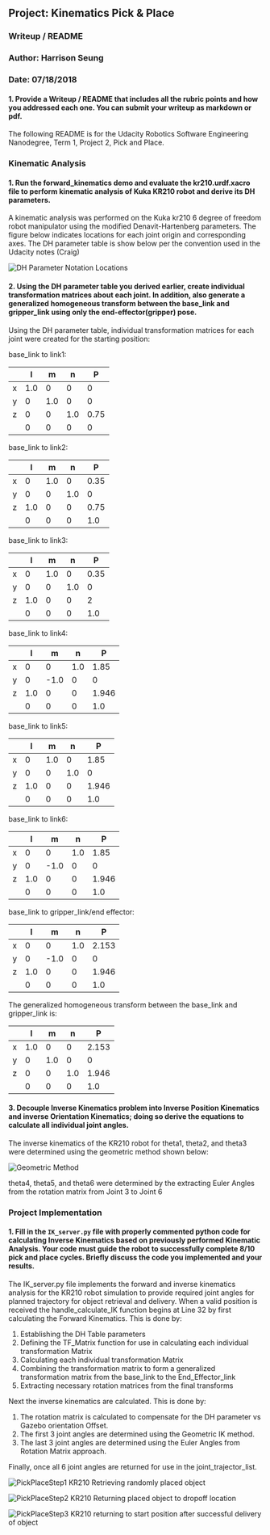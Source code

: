## Project: Kinematics Pick & Place
### Writeup / README
### Author: Harrison Seung
### Date: 07/18/2018

#### 1. Provide a Writeup / README that includes all the rubric points and how you addressed each one.  You can submit your writeup as markdown or pdf.  

The following README is for the Udacity Robotics Software Engineering Nanodegree, Term 1, Project 2, Pick and Place.  

### Kinematic Analysis
#### 1. Run the forward_kinematics demo and evaluate the kr210.urdf.xacro file to perform kinematic analysis of Kuka KR210 robot and derive its DH parameters.

A kinematic analysis was performed on the Kuka kr210  6 degree of freedom robot manipulator using the modified Denavit-Hartenberg parameters.  The figure below indicates locations for each joint origin and corresponding axes.  The DH parameter table is show below per the convention used in the Udacity notes (Craig)

![DH Parameter Notation Locations](https://github.com/haseung/term1_project2_pickandplace/blob/master/DH%20Figure.JPG)

#### 2. Using the DH parameter table you derived earlier, create individual transformation matrices about each joint. In addition, also generate a generalized homogeneous transform between the base_link and gripper_link using only the end-effector(gripper) pose.

Using the DH parameter table, individual transformation matrices for each joint were created for the starting position:

base_link to link1:

|     |   l |    m|    n|    P|
| ----| ----| ----| ----| ----|
|    x|  1.0|    0|    0|    0| 
|    y|    0|  1.0|    0|    0| 
|    z|    0|    0|  1.0| 0.75| 
|     |    0|    0|    0|    0| 

base_link to link2:

|     |   l |    m|    n|    P|
| ----| ----| ----| ----| ----|
|    x|    0|  1.0|    0| 0.35| 
|    y|    0|    0|  1.0|    0| 
|    z|  1.0|    0|    0| 0.75| 
|     |    0|    0|    0|  1.0| 

base_link to link3:

|     |   l |    m|    n|    P|
| ----| ----| ----| ----| ----|
|    x|    0|  1.0|    0| 0.35| 
|    y|    0|    0|  1.0|    0| 
|    z|  1.0|    0|    0|    2| 
|     |    0|    0|    0|  1.0| 

base_link to link4:

|     |   l |    m|    n|     P|
| ----| ----| ----| ----|  ----|
|    x|    0|    0|  1.0|  1.85| 
|    y|    0| -1.0|    0|     0| 
|    z|  1.0|    0|    0| 1.946| 
|     |    0|    0|    0|   1.0| 

base_link to link5:

|     |   l |    m|    n|     P|
| ----| ----| ----| ----|  ----|
|    x|    0|  1.0|    0|  1.85| 
|    y|    0|    0|  1.0|     0| 
|    z|  1.0|    0|    0| 1.946| 
|     |    0|    0|    0|   1.0|

base_link to link6:

|     |   l |    m|    n|     P|
| ----| ----| ----| ----|  ----|
|    x|    0|    0|  1.0|  1.85| 
|    y|    0| -1.0|    0|     0| 
|    z|  1.0|    0|    0| 1.946| 
|     |    0|    0|    0|   1.0|

base_link to gripper_link/end effector:

|     |   l |    m|    n|     P|
| ----| ----| ----| ----|  ----|
|    x|    0|    0|  1.0| 2.153| 
|    y|    0| -1.0|    0|     0| 
|    z|  1.0|    0|    0| 1.946| 
|     |    0|    0|    0|   1.0|

The generalized homogeneous transform between the base_link and gripper_link is:

|     |   l |    m|    n|     P|
| ----| ----| ----| ----|  ----|
|    x|  1.0|    0|    0| 2.153| 
|    y|    0|  1.0|    0|     0| 
|    z|    0|    0|  1.0| 1.946| 
|     |    0|    0|    0|   1.0|

#### 3. Decouple Inverse Kinematics problem into Inverse Position Kinematics and inverse Orientation Kinematics; doing so derive the equations to calculate all individual joint angles.

The inverse kinematics of the KR210 robot for theta1, theta2, and theta3 were determined using the geometric method shown below:

![Geometric Method](https://github.com/haseung/term1_project2_pickandplace/blob/master/geometricmethod.jpg)

theta4, theta5, and theta6 were determined by the extracting Euler Angles from the rotation matrix from Joint 3 to Joint 6

### Project Implementation

#### 1. Fill in the `IK_server.py` file with properly commented python code for calculating Inverse Kinematics based on previously performed Kinematic Analysis. Your code must guide the robot to successfully complete 8/10 pick and place cycles. Briefly discuss the code you implemented and your results.

The IK_server.py file implements the forward and inverse kinematics analysis for the KR210 robot simulation to provide required joint angles for planned trajectory for object retrieval and delivery.  When a valid position is received the handle_calculate_IK function begins at Line 32 by first calculating the Forward Kinematics.  This is done by:
1. Establishing the DH Table parameters
2. Defining the TF_Matrix function for use in calculating each individual transformation Matrix
3. Calculating each individual transformation Matrix
4. Combining the transformation matrix to form a generalized transformation matrix from the base_link to the End_Effector_link
5. Extracting necessary rotation matrices from the final transforms

Next the inverse kinematics are calculated.  This is done by:
1. The rotation matrix is calculated to compensate for the DH parameter vs Gazebo orientation Offset.
2. The first 3 joint angles are determined using the Geometric IK method.  
3. The last 3 joint angles are determined using the Euler Angles from Rotation Matrix approach.    

Finally, once all 6 joint angles are returned for use in the joint_trajector_list.

![PickPlaceStep1](https://github.com/haseung/term1_project2_pickandplace/blob/master/PickPlaceStep1.JPG)
KR210 Retrieving randomly placed object

![PickPlaceStep2](https://github.com/haseung/term1_project2_pickandplace/blob/master/PickPlaceStep2.JPG)
KR210 Returning placed object to dropoff location

![PickPlaceStep3](https://github.com/haseung/term1_project2_pickandplace/blob/master/PickPlaceStep3.JPG)
KR210 returning to start position after successful delivery of object
